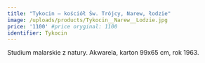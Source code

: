 ```yaml
---
title: "Tykocin – kościół Św. Trójcy, Narew, łodzie"
image: /uploads/products/Tykocin__Narew__Lodzie.jpg
price: '1100' #price oryginal: 1100
identifier: Tykocin
---
```


Studium malarskie z natury. Akwarela, karton 99x65 cm, rok 1963.